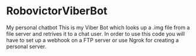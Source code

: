 # RobovictorViberBot
My personal chatbot
This is my Viber Bot which looks up a .img file from a file server and retrives it to a chat user.
In order to use this code you will have to set up a webhook on a FTP server or use Ngrok for creating a personal server.
